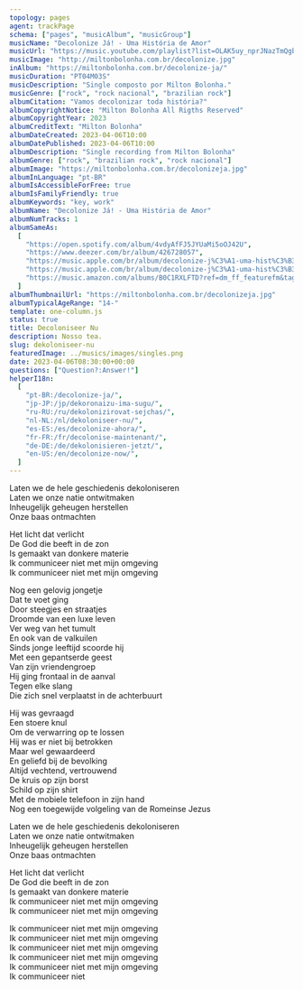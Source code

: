 ```yaml
---
topology: pages
agent: trackPage
schema: ["pages", "musicAlbum", "musicGroup"]
musicName: "Decolonize Já! - Uma História de Amor"
musicUrl: "https://music.youtube.com/playlist?list=OLAK5uy_nprJNazTmQgb-_LeJrLbFJxaGBXtK9rl8&feature=share"
musicImage: "http://miltonbolonha.com.br/decolonize.jpg"
inAlbum: "https://miltonbolonha.com.br/decolonize-ja/"
musicDuration: "PT04M03S"
musicDescription: "Single composto por Milton Bolonha."
musicGenre: ["rock", "rock nacional", "brazilian rock"]
albumCitation: "Vamos decolonizar toda história?"
albumCopyrightNotice: "Milton Bolonha All Rigths Reserved"
albumCopyrightYear: 2023
albumCreditText: "Milton Bolonha"
albumDateCreated: 2023-04-06T10:00
albumDatePublished: 2023-04-06T10:00
albumDescription: "Single recording from Milton Bolonha"
albumGenre: ["rock", "brazilian rock", "rock nacional"]
albumImage: "https://miltonbolonha.com.br/decolonizeja.jpg"
albumInLanguage: "pt-BR"
albumIsAccessibleForFree: true
albumIsFamilyFriendly: true
albumKeywords: "key, work"
albumName: "Decolonize Já! - Uma História de Amor"
albumNumTracks: 1
albumSameAs:
  [
    "https://open.spotify.com/album/4vdyAfFJ5JYUaMi5oOJ42U",
    "https://www.deezer.com/br/album/426728057",
    "https://music.apple.com/br/album/decolonize-j%C3%A1-uma-hist%C3%B3ria-de-amor-ac%C3%BAstico-single/1681155149",
    "https://music.apple.com/br/album/decolonize-j%C3%A1-uma-hist%C3%B3ria-de-amor-ac%C3%BAstico-single/1681155149?at=11lqQE&ct=FFM_f550949664f0d7f56fddc20798eb0fd2&ls=1",
    "https://music.amazon.com/albums/B0C1RXLFTD?ref=dm_ff_featurefm&tag=featurefmbr-20",
  ]
albumThumbnailUrl: "https://miltonbolonha.com.br/decolonizeja.jpg"
albumTypicalAgeRange: "14-"
template: one-column.js
status: true
title: Decoloniseer Nu
description: Nosso tea.
slug: dekoloniseer-nu
featuredImage: ../musics/images/singles.png
date: 2023-04-06T08:30:00+00:00
questions: ["Question?:Answer!"]
helperI18n:
  [
    "pt-BR:/decolonize-ja/",
    "jp-JP:/jp/dekoronaizu-ima-sugu/",
    "ru-RU:/ru/dekolonizirovat-sejchas/",
    "nl-NL:/nl/dekoloniseer-nu/",
    "es-ES:/es/decolonize-ahora/",
    "fr-FR:/fr/decolonise-maintenant/",
    "de-DE:/de/dekolonisieren-jetzt/",
    "en-US:/en/decolonize-now/",
  ]
---
```


Laten we de hele geschiedenis dekoloniseren <br />
Laten we onze natie ontwitmaken <br />
Inheugelijk geheugen herstellen <br />
Onze baas ontmachten

Het licht dat verlicht <br />
De God die beeft in de zon <br />
Is gemaakt van donkere materie <br />
Ik communiceer niet met mijn omgeving <br />
Ik communiceer niet met mijn omgeving

Nog een gelovig jongetje <br />
Dat te voet ging <br />
Door steegjes en straatjes <br />
Droomde van een luxe leven <br />
Ver weg van het tumult <br />
En ook van de valkuilen <br />
Sinds jonge leeftijd scoorde hij <br />
Met een gepantserde geest <br />
Van zijn vriendengroep <br />
Hij ging frontaal in de aanval <br />
Tegen elke slang <br />
Die zich snel verplaatst in de achterbuurt

Hij was gevraagd <br />
Een stoere knul <br />
Om de verwarring op te lossen <br />
Hij was er niet bij betrokken <br />
Maar wel gewaardeerd <br />
En geliefd bij de bevolking <br />
Altijd vechtend, vertrouwend <br />
De kruis op zijn borst <br />
Schild op zijn shirt <br />
Met de mobiele telefoon in zijn hand <br />
Nog een toegewijde volgeling van de Romeinse Jezus

Laten we de hele geschiedenis dekoloniseren <br />
Laten we onze natie ontwitmaken <br />
Inheugelijk geheugen herstellen <br />
Onze baas ontmachten

Het licht dat verlicht <br />
De God die beeft in de zon <br />
Is gemaakt van donkere materie <br />
Ik communiceer niet met mijn omgeving <br />
Ik communiceer niet met mijn omgeving

Ik communiceer niet met mijn omgeving <br />
Ik communiceer niet met mijn omgeving <br />
Ik communiceer niet met mijn omgeving <br />
Ik communiceer niet met mijn omgeving <br />
Ik communiceer niet met mijn omgeving <br />
Ik communiceer niet
